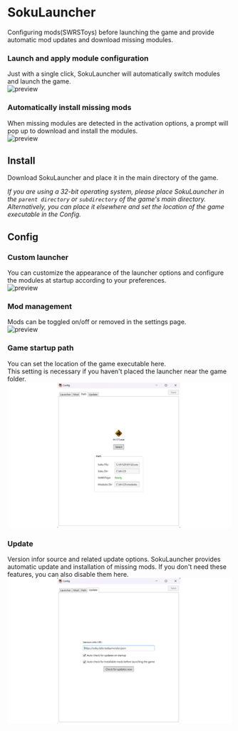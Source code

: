 # SokuLauncher

Configuring mods(SWRSToys) before launching the game and provide automatic mod updates and download missing modules.  

### Launch and apply module configuration
Just with a single click, SokuLauncher will automatically switch modules and launch the game.  
![preview](./docs/preview.webp)

### Automatically install missing mods
When missing modules are detected in the activation options, a prompt will pop up to download and install the modules.  
![preview](./docs/missingmods.webp)

## Install
Download SokuLauncher and place it in the main directory of the game.  

*If you are using a 32-bit operating system, please place SokuLauncher in the ``parent directory`` or ``subdirectory`` of the game's main directory.   
Alternatively, you can place it elsewhere and set the location of the game executable in the Config.*

## Config
### Custom launcher
You can customize the appearance of the launcher options and configure the modules at startup according to your preferences.  
![preview](./docs/custom.webp)
  
### Mod management
Mods can be toggled on/off or removed in the settings page.  
![preview](./docs/switch.webp)
  
### Game startup path
You can set the location of the game executable here.  
This setting is necessary if you haven't placed the launcher near the game folder.
![preview](./docs/path.png)
  
### Update
Version infor source and related update options.
SokuLauncher provides automatic update and installation of missing mods. If you don't need these features, you can also disable them here.
![preview](./docs/update.png)